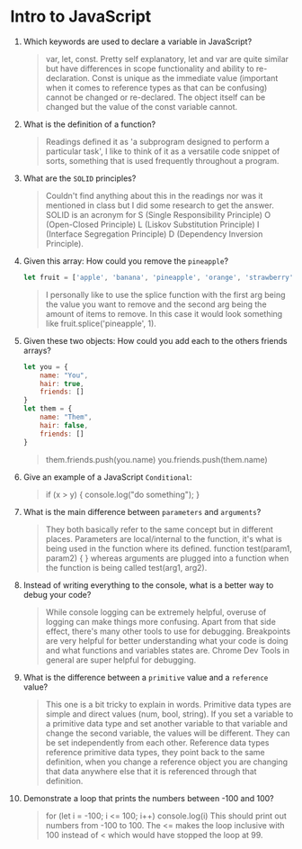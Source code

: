 # Intro to JavaScript
01. Which keywords are used to declare a variable in JavaScript?

    > var, let, const. Pretty self explanatory, let and var are quite similar but have differences in scope functionality and ability to re-declaration. Const is unique as the immediate value (important when it comes to reference types as that can be confusing) cannot be changed or re-declared. The object itself can be changed but the value of the const variable cannot.

02. What is the definition of a function?

    > Readings defined it as 'a subprogram designed to perform a particular task', I like to think of it as a versatile code snippet of sorts, something that is used frequently throughout a program.

03. What are the `SOLID` principles?

    > Couldn't find anything about this in the readings nor was it mentioned in class but I did some research to get the answer. SOLID is an acronym for S (Single Responsibility Principle) O (Open-Closed Principle) L (Liskov Substitution Principle) I (Interface Segregation Principle) D (Dependency Inversion Principle).

04. Given this array: How could you remove the `pineapple`?

    ```js
    let fruit = ['apple', 'banana', 'pineapple', 'orange', 'strawberry']
    ```

    > I personally like to use the splice function with the first arg being the value you want to remove and the second arg being the amount of items to remove. In this case it would look something like fruit.splice('pineapple', 1).

05. Given these two objects: How could you add each to the others friends arrays?

    ```js
    let you = {
        name: "You",
        hair: true,
        friends: []
    }
    let them = {
        name: "Them",
        hair: false,
        friends: []
    }
    ```

    > them.friends.push(you.name)
    > you.friends.push(them.name)

06. Give an example of a JavaScript `Conditional`:

    > if (x > y) { console.log("do something"); }

07. What is the main difference between `parameters` and `arguments`?

    > They both basically refer to the same concept but in different places. Parameters are local/internal to the function, it's what is being used in the function where its defined. function test(param1, param2) { } whereas arguments are plugged into a function when the function is being called test(arg1, arg2).

08. Instead of writing everything to the console, what is a better way to debug your code?

    > While console logging can be extremely helpful, overuse of logging can make things more confusing. Apart from that side effect, there's many other tools to use for debugging. Breakpoints are very helpful for better understanding what your code is doing and what functions and variables states are. Chrome Dev Tools in general are super helpful for debugging.

09. What is the difference between a `primitive` value and a `reference` value?

    > This one is a bit tricky to explain in words. Primitive data types are simple and direct values (num, bool, string). If you set a variable to a primitive data type and set another variable to that variable and change the second variable, the values will be different. They can be set independently from each other. Reference data types reference primitive data types, they point back to the same definition, when you change a reference object you are changing that data anywhere else that it is referenced through that definition.

10. Demonstrate a loop that prints the numbers between -100 and 100?

    > for (let i = -100; i <= 100; i++) console.log(i)
    > This should print out numbers from -100 to 100. The <= makes the loop inclusive with 100 instead of < which would have stopped the loop at 99.
